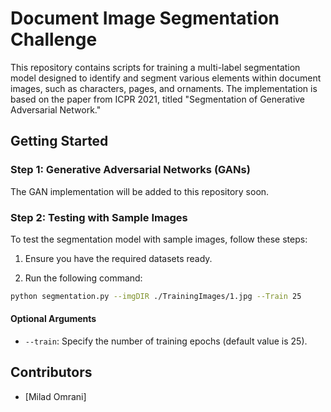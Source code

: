 # Document Image Segmentation Challenge

This repository contains scripts for training a multi-label segmentation model designed to identify and segment various elements within document images, such as characters, pages, and ornaments. The implementation is based on the paper from ICPR 2021, titled "Segmentation of Generative Adversarial Network."

## Getting Started

### Step 1: Generative Adversarial Networks (GANs)

The GAN implementation will be added to this repository soon.

### Step 2: Testing with Sample Images

To test the segmentation model with sample images, follow these steps:

1. Ensure you have the required datasets ready.

2. Run the following command:

```bash
python segmentation.py --imgDIR ./TrainingImages/1.jpg --Train 25
```

#### Optional Arguments

- `--train`: Specify the number of training epochs (default value is 25).

## Contributors

- [Milad Omrani]

